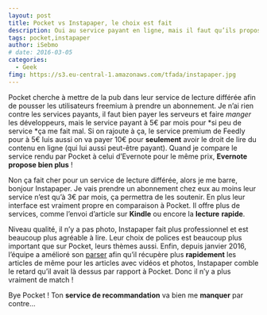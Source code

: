 ```yaml
---
layout: post
title: Pocket vs Instapaper, le choix est fait
description: Oui au service payant en ligne, mais il faut qu’ils proposent vraiment des services pour le prix demandé… Alors Pocket ou Instapaper ? Le choix est vite fait pour moi.
tags: pocket,instapaper
author: iSebmo
# date: 2016-03-05
categories:
  - Geek
fimg: https://s3.eu-central-1.amazonaws.com/tfada/instapaper.jpg
---
```


Pocket cherche à mettre de la pub dans leur service de lecture différée afin de pousser les utilisateurs freemium à prendre un abonnement. Je n’ai rien contre les services payants, il faut bien payer les serveurs et faire *manger* les développeurs, mais le service payant à 5€ par mois pour *si peu de service *ça me fait mal. 
Si on rajoute à ça, le service premium de Feedly pour à 5€ luis aussi on va payer 10€ pour **seulement** avoir le droit de lire du contenu en ligne (qui lui aussi peut-être payant).
Quand je compare le service rendu par Pocket à celui d’Evernote pour le même prix, **Evernote propose bien plus** !

Non ça fait cher pour un service de lecture différée, alors je me barre, bonjour Instapaper. Je vais prendre un abonnement chez eux au moins leur service n’est qu’à 3€ par mois, ça permettra de les soutenir. En plus leur interface est vraiment propre en comparaison à Pocket. Il offre plus de services, comme l’envoi d’article sur **Kindle** ou encore la **lecture** **rapide**.

Niveau qualité, il n’y a pas photo, Instapaper fait plus professionnel et est beaucoup plus agréable à lire. Leur choix de polices est beaucoup plus important que sur Pocket, leurs thèmes aussi. Enfin, depuis janvier 2016, l’équipe a amélioré son [parser](http://blog.instapaper.com/post/137288701461) afin qu’il récupère plus **rapidement** les articles de même pour les articles avec vidéos et photos, Instapaper comble le retard qu’il avait là dessus par rapport à Pocket.
Donc il n’y a plus vraiment de match !

Bye Pocket ! Ton **service de recommandation** va bien me **manquer** par contre…